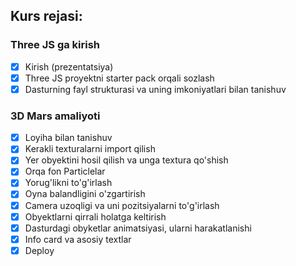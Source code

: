 ## Kurs rejasi:

### Three JS ga kirish

- [x] Kirish (prezentatsiya)
- [x] Three JS proyektni starter pack orqali sozlash
- [x] Dasturning fayl strukturasi va uning imkoniyatlari bilan tanishuv

### 3D Mars amaliyoti

- [x] Loyiha bilan tanishuv
- [x] Kerakli texturalarni import qilish
- [x] Yer obyektini hosil qilish va unga textura qo'shish
- [x] Orqa fon Particlelar
- [x] Yorug'likni to'g'irlash
- [x] Oyna balandligini o'zgartirish
- [x] Camera uzoqligi va uni pozitsiyalarni to'g'irlash
- [x] Obyektlarni qirrali holatga keltirish
- [x] Dasturdagi obyketlar animatsiyasi, ularni harakatlanishi
- [x] Info card va asosiy textlar
- [x] Deploy
